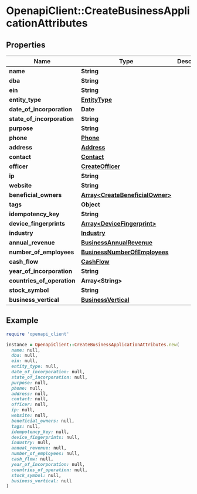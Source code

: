 # OpenapiClient::CreateBusinessApplicationAttributes

## Properties

| Name | Type | Description | Notes |
| ---- | ---- | ----------- | ----- |
| **name** | **String** |  |  |
| **dba** | **String** |  | [optional] |
| **ein** | **String** |  |  |
| **entity_type** | [**EntityType**](EntityType.md) |  |  |
| **date_of_incorporation** | **Date** |  | [optional] |
| **state_of_incorporation** | **String** |  |  |
| **purpose** | **String** |  | [optional] |
| **phone** | [**Phone**](Phone.md) |  |  |
| **address** | [**Address**](Address.md) |  |  |
| **contact** | [**Contact**](Contact.md) |  |  |
| **officer** | [**CreateOfficer**](CreateOfficer.md) |  |  |
| **ip** | **String** |  | [optional] |
| **website** | **String** |  | [optional] |
| **beneficial_owners** | [**Array&lt;CreateBeneficialOwner&gt;**](CreateBeneficialOwner.md) |  |  |
| **tags** | **Object** |  | [optional] |
| **idempotency_key** | **String** |  | [optional] |
| **device_fingerprints** | [**Array&lt;DeviceFingerprint&gt;**](DeviceFingerprint.md) |  | [optional] |
| **industry** | [**Industry**](Industry.md) |  | [optional] |
| **annual_revenue** | [**BusinessAnnualRevenue**](BusinessAnnualRevenue.md) |  | [optional] |
| **number_of_employees** | [**BusinessNumberOfEmployees**](BusinessNumberOfEmployees.md) |  | [optional] |
| **cash_flow** | [**CashFlow**](CashFlow.md) |  | [optional] |
| **year_of_incorporation** | **String** |  | [optional] |
| **countries_of_operation** | **Array&lt;String&gt;** |  | [optional] |
| **stock_symbol** | **String** |  | [optional] |
| **business_vertical** | [**BusinessVertical**](BusinessVertical.md) |  | [optional] |

## Example

```ruby
require 'openapi_client'

instance = OpenapiClient::CreateBusinessApplicationAttributes.new(
  name: null,
  dba: null,
  ein: null,
  entity_type: null,
  date_of_incorporation: null,
  state_of_incorporation: null,
  purpose: null,
  phone: null,
  address: null,
  contact: null,
  officer: null,
  ip: null,
  website: null,
  beneficial_owners: null,
  tags: null,
  idempotency_key: null,
  device_fingerprints: null,
  industry: null,
  annual_revenue: null,
  number_of_employees: null,
  cash_flow: null,
  year_of_incorporation: null,
  countries_of_operation: null,
  stock_symbol: null,
  business_vertical: null
)
```

